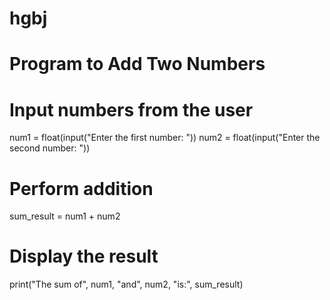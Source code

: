 # hgbj
# Program to Add Two Numbers

# Input numbers from the user
num1 = float(input("Enter the first number: "))
num2 = float(input("Enter the second number: "))

# Perform addition
sum_result = num1 + num2

# Display the result
print("The sum of", num1, "and", num2, "is:", sum_result)
